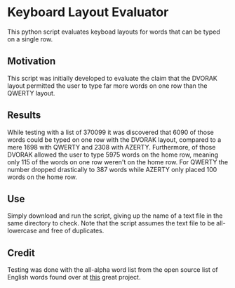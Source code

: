 # Keyboard Layout Evaluator
This python script evaluates keyboad layouts for words that can be typed on a single row.

## Motivation
This script was initially developed to evaluate the claim that the DVORAK layout permitted the user to type far more words on one row than the QWERTY layout.

## Results
While testing with a list of 370099 it was discovered that 6090 of those words could be typed on one row with the DVORAK layout, compared to a mere 1698 with QWERTY and 2308 with AZERTY. Furthermore, of those DVORAK allowed the user to type 5975 words on the home row, meaning only 115 of the words on one row weren't on the home row. For QWERTY the number dropped drastically to 387 words while AZERTY only placed 100 words on the home row.

## Use
Simply download and run the script, giving up the name of a text file in the same directory to check. Note that the script assumes the text file to be all-lowercase and free of duplicates.

## Credit
Testing was done with the all-alpha word list from the open source list of English words found over at [this](https://github.com/dwyl/english-words) great project.
